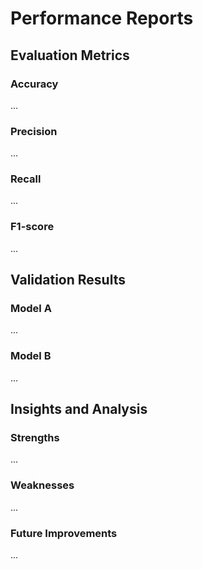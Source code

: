# Performance Reports

## Evaluation Metrics
### Accuracy
...

### Precision
...

### Recall
...

### F1-score
...

## Validation Results
### Model A
...

### Model B
...

## Insights and Analysis
### Strengths
...

### Weaknesses
...

### Future Improvements
...
